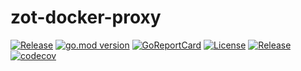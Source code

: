 # zot-docker-proxy

[![Release](https://github.com/USA-RedDragon/zot-docker-proxy/actions/workflows/release.yaml/badge.svg)](https://github.com/USA-RedDragon/zot-docker-proxy/actions/workflows/release.yaml) [![go.mod version](https://img.shields.io/github/go-mod/go-version/USA-RedDragon/zot-docker-proxy.svg)](https://github.com/USA-RedDragon/zot-docker-proxy) [![GoReportCard](https://goreportcard.com/badge/github.com/USA-RedDragon/zot-docker-proxy)](https://goreportcard.com/report/github.com/USA-RedDragon/zot-docker-proxy) [![License](https://badgen.net/github/license/USA-RedDragon/zot-docker-proxy)](https://github.com/USA-RedDragon/zot-docker-proxy/blob/main/LICENSE) [![Release](https://img.shields.io/github/release/USA-RedDragon/zot-docker-proxy.svg)](https://github.com/USA-RedDragon/zot-docker-proxy/releases/) [![codecov](https://codecov.io/gh/USA-RedDragon/zot-docker-proxy/graph/badge.svg?token=J73cSjZcIG)](https://codecov.io/gh/USA-RedDragon/zot-docker-proxy)
